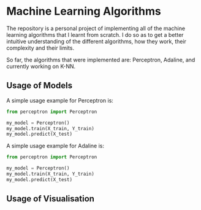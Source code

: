 # Machine Learning Algorithms
The repository is a personal project of implementing all of the machine learning algorithms that I learnt from scratch. I do so as to get a better intuitive understanding of the different algorithms, how they work, their complexity and their limits.

So far, the algorithms that were implemented are: Perceptron, Adaline, and currently working on K-NN. 

## Usage of Models

A simple usage example for Perceptron is:
```python
from perceptron import Perceptron

my_model = Perceptron()
my_model.train(X_train, Y_train)
my_model.predict(X_test)
```
A simple usage example for Adaline is:
```python
from perceptron import Perceptron

my_model = Perceptron()
my_model.train(X_train, Y_train)
my_model.predict(X_test)
```

## Usage of Visualisation

